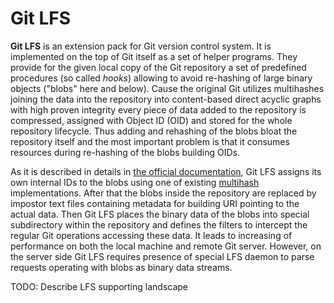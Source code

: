 # Git LFS

**Git LFS** is an extension pack for Git version control system. It is implemented on the top of Git itself as a set of helper programs. They provide for the given local copy of the Git repository a set of predefined procedures (so called *hooks*) allowing to avoid re-hashing of large binary objects ("blobs" here and below). Cause the original Git utilizes multihashes joining the data into the repository into content-based direct acyclic graphs with high proven integrity every piece of data added to the repository is compressed, assigned with Object ID (OID) and stored for the whole repository lifecycle. Thus adding and rehashing of the blobs bloat the repository itself and the most important problem is that it consumes resources during re-hashing of the blobs building OIDs.

As it is described in details in [the official documentation](https://github.com/git-lfs/git-lfs/blob/master/docs/spec.md), Git LFS assigns its own internal IDs to the blobs using one of existing [multihash](https://github.com/moreati/multihash/tree/spec) implementations. After that the blobs inside the repository are replaced by impostor text files containing metadata for building URI pointing to the actual data. Then Git LFS places the binary data of the blobs into special subdirectory within the repository and defines the filters to intercept the regular Git operations accessing these data. It leads to increasing of performance on both the local machine and remote Git server. However, on the server side Git LFS requires presence of special LFS daemon to parse requests operating with blobs as binary data streams.

TODO: Describe LFS supporting landscape

